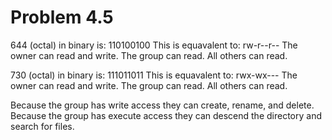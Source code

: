 # Problem 4.5

644 (octal) in binary is:
110100100
This is equavalent to:
rw-r--r--
The owner can read and write.
The group can read.
All others can read.

730 (octal) in binary is:
111011011
This is equavalent to:
rwx-wx---
The owner can read and write.
The group can read.
All others can read.

Because the group has write access they can create, rename, and delete.
Because the group has execute access they can descend the directory and search for files.
